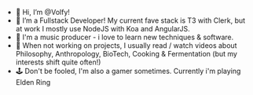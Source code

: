 - 👋 Hi, I’m @Volfy!
- 🌱 I’m a Fullstack Developer! My current fave stack is T3 with Clerk, but at work I mostly use NodeJS with Koa and AngularJS.
- 🎼 I'm a music producer - i love to learn new techniques & software.
- 💭 When not working on projects, I usually read / watch videos about Philosophy, Anthropology, BioTech, Cooking & Fermentation (but my interests shift quite often!)
- 🕹️ Don't be fooled, I'm also a gamer sometimes. Currently i'm playing Elden Ring
<!---
Volfy/Volfy is a ✨ special ✨ repository because its `README.md` (this file) appears on your GitHub profile.
You can click the Preview link to take a look at your changes.
--->
